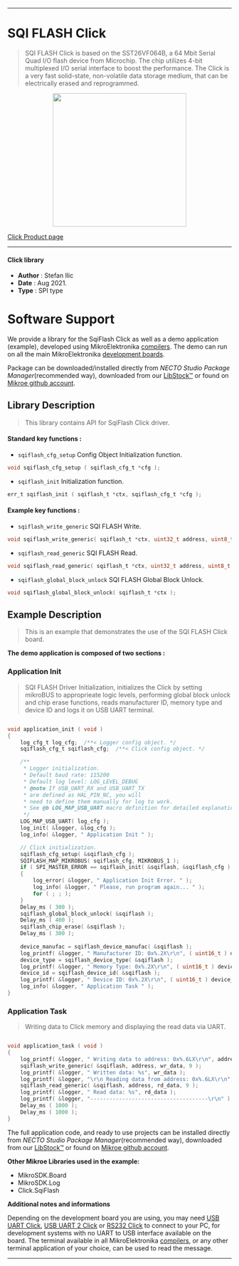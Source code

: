
---
# SQI FLASH Click

> SQI FLASH Click is based on the SST26VF064B, a 64 Mbit Serial Quad I/O flash device from Microchip. The chip utilizes 4-bit multiplexed I/O serial interface to boost the performance. The Click is a very fast solid-state, non-volatile data storage medium, that can be electrically erased and reprogrammed.

<p align="center">
  <img src="https://download.mikroe.com/images/click_for_ide/sqiflash_click.png" height=300px>
</p>

[Click Product page](https://www.mikroe.com/sqi-flash-click)

---


#### Click library

- **Author**        : Stefan Ilic
- **Date**          : Aug 2021.
- **Type**          : SPI type


# Software Support

We provide a library for the SqiFlash Click
as well as a demo application (example), developed using MikroElektronika
[compilers](https://www.mikroe.com/necto-studio).
The demo can run on all the main MikroElektronika [development boards](https://www.mikroe.com/development-boards).

Package can be downloaded/installed directly from *NECTO Studio Package Manager*(recommended way), downloaded from our [LibStock&trade;](https://libstock.mikroe.com) or found on [Mikroe github account](https://github.com/MikroElektronika/mikrosdk_click_v2/tree/master/clicks).

## Library Description

> This library contains API for SqiFlash Click driver.

#### Standard key functions :

- `sqiflash_cfg_setup` Config Object Initialization function.
```c
void sqiflash_cfg_setup ( sqiflash_cfg_t *cfg );
```

- `sqiflash_init` Initialization function.
```c
err_t sqiflash_init ( sqiflash_t *ctx, sqiflash_cfg_t *cfg );
```

#### Example key functions :

- `sqiflash_write_generic` SQI FLASH Write.
```c
void sqiflash_write_generic( sqiflash_t *ctx, uint32_t address, uint8_t *buffer, uint32_t data_count );
```

- `sqiflash_read_generic` SQI FLASH Read.
```c
void sqiflash_read_generic( sqiflash_t *ctx, uint32_t address, uint8_t *buffer, uint32_t data_count );
```

- `sqiflash_global_block_unlock` SQI FLASH Global Block Unlock.
```c
void sqiflash_global_block_unlock( sqiflash_t *ctx );
```

## Example Description

> This is an example that demonstrates the use of the SQI FLASH Click board.

**The demo application is composed of two sections :**

### Application Init

> SQI FLASH Driver Initialization, initializes the Click by setting mikroBUS to
> approprieate logic levels, performing global block unlock and chip erase functions,
> reads manufacturer ID, memory type and device ID and logs it on USB UART terminal.

```c

void application_init ( void ) 
{
    log_cfg_t log_cfg;  /**< Logger config object. */
    sqiflash_cfg_t sqiflash_cfg;  /**< Click config object. */

    /** 
     * Logger initialization.
     * Default baud rate: 115200
     * Default log level: LOG_LEVEL_DEBUG
     * @note If USB_UART_RX and USB_UART_TX 
     * are defined as HAL_PIN_NC, you will 
     * need to define them manually for log to work. 
     * See @b LOG_MAP_USB_UART macro definition for detailed explanation.
     */
    LOG_MAP_USB_UART( log_cfg );
    log_init( &logger, &log_cfg );
    log_info( &logger, " Application Init " );

    // Click initialization.
    sqiflash_cfg_setup( &sqiflash_cfg );
    SQIFLASH_MAP_MIKROBUS( sqiflash_cfg, MIKROBUS_1 );
    if ( SPI_MASTER_ERROR == sqiflash_init( &sqiflash, &sqiflash_cfg ) ) 
    {
        log_error( &logger, " Application Init Error. " );
        log_info( &logger, " Please, run program again... " );
        for ( ; ; );
    }
    Delay_ms ( 300 );
    sqiflash_global_block_unlock( &sqiflash );
    Delay_ms ( 400 );
    sqiflash_chip_erase( &sqiflash );
    Delay_ms ( 300 );
    
    device_manufac = sqiflash_device_manufac( &sqiflash );
    log_printf( &logger, " Manufacturer ID: 0x%.2X\r\n", ( uint16_t ) device_manufac );
    device_type = sqiflash_device_type( &sqiflash );
    log_printf( &logger, " Memory Type: 0x%.2X\r\n", ( uint16_t ) device_type );
    device_id = sqiflash_device_id( &sqiflash );
    log_printf( &logger, " Device ID: 0x%.2X\r\n", ( uint16_t ) device_id );
    log_info( &logger, " Application Task " );
}

```

### Application Task

> Writing data to Click memory and displaying the read data via UART.

```c

void application_task ( void ) 
{
    log_printf( &logger, " Writing data to address: 0x%.6LX\r\n", address );
    sqiflash_write_generic( &sqiflash, address, wr_data, 9 );
    log_printf( &logger, " Written data: %s", wr_data );
    log_printf( &logger, "\r\n Reading data from address: 0x%.6LX\r\n", address );
    sqiflash_read_generic( &sqiflash, address, rd_data, 9 );
    log_printf( &logger, " Read data: %s", rd_data );
    log_printf( &logger, "-------------------------------------\r\n" );
    Delay_ms ( 1000 );
    Delay_ms ( 1000 );
}

```


The full application code, and ready to use projects can be installed directly from *NECTO Studio Package Manager*(recommended way), downloaded from our [LibStock&trade;](https://libstock.mikroe.com) or found on [Mikroe github account](https://github.com/MikroElektronika/mikrosdk_click_v2/tree/master/clicks).

**Other Mikroe Libraries used in the example:**

- MikroSDK.Board
- MikroSDK.Log
- Click.SqiFlash

**Additional notes and informations**

Depending on the development board you are using, you may need
[USB UART Click](http://shop.mikroe.com/usb-uart-click),
[USB UART 2 Click](http://shop.mikroe.com/usb-uart-2-click) or
[RS232 Click](http://shop.mikroe.com/rs232-click) to connect to your PC, for
development systems with no UART to USB interface available on the board. The
terminal available in all MikroElektronika
[compilers](http://shop.mikroe.com/compilers), or any other terminal application
of your choice, can be used to read the message.

---
